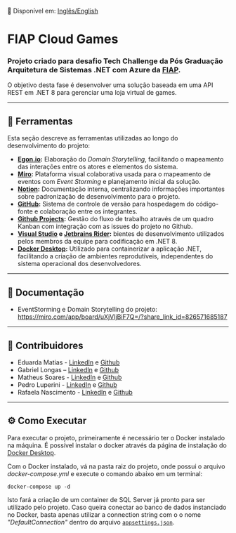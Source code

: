 📄 Disponível em: [Inglês/English](README.en.md)

# FIAP Cloud Games

### Projeto criado para desafio Tech Challenge da Pós Graduação Arquitetura de Sistemas .NET com Azure da [FIAP](https://www.fiap.com.br/).

O objetivo desta fase é desenvolver uma solução baseada em uma API REST em .NET 8 para gerenciar uma loja virtual de games.

---
## 🔧 Ferramentas
Esta seção descreve as ferramentas utilizadas ao longo do desenvolvimento do projeto:

- **[Egon.io](https://egon.io/):** Elaboração do *Domain Storytelling*, facilitando o mapeamento das interações entre os atores e elementos do sistema.
- **[Miro](https://miro.com/):** Plataforma visual colaborativa usada para o mapeamento de eventos com *Event Storming* e planejamento inicial da solução.
- **[Notion](https://www.notion.so/):** Documentação interna, centralizando informações importantes sobre padronização de desenvolvimento para o projeto.
- **[GitHub](https://github.com/):** Sistema de controle de versão para hospedagem do código-fonte e colaboração entre os integrantes.
- **[Github Projects](https://docs.github.com/pt/issues/planning-and-tracking-with-projects/learning-about-projects/about-projects):** Gestão do fluxo de trabalho através de um quadro Kanban com integração com as issues do projeto no Github.
- **[Visual Studio](https://visualstudio.microsoft.com/pt-br/) e [Jetbrains Rider](https://www.jetbrains.com/rider/):** bientes de desenvolvimento utilizados pelos membros da equipe para codificação em .NET 8.
- **[Docker Desktop]():** Utilizado para containerizar a aplicação .NET, facilitando a criação de ambientes reprodutíveis, independentes do sistema operacional dos desenvolvedores.

---

## 📄 Documentação
- EventStorming e Domain Storytelling do projeto: https://miro.com/app/board/uXjVIjBiF7Q=/?share_link_id=826571685187

---

## 🤝 Contribuidores

- Eduarda Matias - [LinkedIn](https://www.linkedin.com/in/eduarda-matias/) e [Github](https://github.com/eduardamatias)
- Gabriel Longas – [LinkedIn](https://www.linkedin.com/in/gabriellongas/) e [Github](https://github.com/gabriellongas)
- Matheus Soares - [LinkedIn](https://www.linkedin.com/in/matheus-soares-camacho-947859209/) e [Github](https://github.com/MatFoxDie)
- Pedro Luperini - [LinkedIn](https://www.linkedin.com/in/pedro-luperini-piza/) e [Github](https://github.com/BRPeekz)
- Rafaela Nascimento - [LinkedIn](https://www.linkedin.com/in/rafaela-nasc/) e [Github](https://github.com/RafaelaNasciment)

---
## ⚙️ Como Executar

Para executar o projeto, primeiramente é necessário ter o Docker instalado na máquina.
É possível instalar o docker através da página de instalação do [Docker Desktop](https://docs.docker.com/desktop/setup/install/windows-install/).

Com o Docker instalado, vá na pasta raiz do projeto, onde possui o arquivo *docker-compose.yml* e execute o comando abaixo em um terminal:

```
docker-compose up -d
```
Isto fará a criação de um container de SQL Server já pronto para ser utilizado pelo projeto.
Caso queira conectar ao banco de dados instanciado no Docker, basta apenas utilizar a connection string com o o nome *"DefaultConnection"* dentro do arquivo  [`appsettings.json`](src/FIAP.CloudGames.API/appsettings.json).